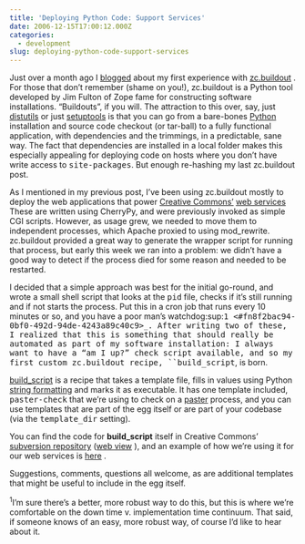 ```yaml
---
title: 'Deploying Python Code: Support Services'
date: 2006-12-15T17:00:12.000Z
categories:
  - development
slug: deploying-python-code-support-services
---
```

Just over a month ago I [blogged][1]  about my first experience with [zc.buildout][2] . For those that don’t remember (shame on you!), zc.buildout is a Python tool developed by Jim Fulton of Zope fame for constructing software installations. “Buildouts”, if you will. The attraction to this over, say, just [distutils][3]  or just [setuptools][4]  is that you can go from a bare-bones [Python][5]  installation and source code checkout (or tar-ball) to a fully functional application, with dependencies and the trimmings, in a predictable, sane way. The fact that dependencies are installed in a local folder makes this especially appealing for deploying code on hosts where you don’t have write access to <tt class="docutils literal"><span class="pre">site-packages</span></tt>. But enough re-hashing my last zc.buildout post.

As I mentioned in my previous post, I’ve been using zc.buildout mostly to deploy the web applications that power [Creative Commons’][6]  [web services][7]  These are written using CherryPy, and were previously invoked as simple <span class="caps">CGI</span> scripts. However, as usage grew, we needed to move them to independent processes, which Apache proxied to using mod_rewrite. zc.buildout provided a great way to generate the wrapper script for running that process, but early this week we ran into a problem: we didn’t have a good way to detect if the process died for some reason and needed to be restarted.

I decided that a simple approach was best for the initial go-round, and wrote a small shell script that looks at the <tt class="docutils literal">pid</tt> file, checks if it’s still running and if not starts the process. Put this in a cron job that runs every 10 minutes or so, and you have a poor man’s watchdog:sup:<tt class="docutils literal">1 <span class="pre"><#fn8f2bac94-0bf0-492d-94de-4243a89c40c9>`_`.</span> After writing two of these, I realized that this is something that should really be automated as part of my software installation: I always want to have a “am I <span class="pre">up?”</span> check script available, and so my first custom zc.buildout recipe, ``build_script</tt>, is born.

[build_script][8]  is a recipe that takes a template file, fills in values using Python [string formatting][9]  and marks it as executable. It has one template included, <tt class="docutils literal"><span class="pre">paster-check</span></tt> that we’re using to check on a [paster][10]  process, and you can use templates that are part of the egg itself or are part of your codebase (via the <tt class="docutils literal">template_dir</tt> setting).

You can find the code for **build_script** itself in Creative Commons’ [subversion repository][11]  ([web view][12] ), and an example of how we’re using it for our web services is [here][13] .

Suggestions, comments, questions all welcome, as are additional templates that might be useful to include in the egg itself.

<sup>1</sup>I’m sure there’s a better, more robust way to do this, but this is where we’re comfortable on the down time v. implementation time continuum. That said, if someone knows of an easy, more robust way, of course I’d like to hear about it.



 [1]: http://yergler.net/blog/2006/11/07/deploying-python-applications/
 [2]: http://cheeseshop.python.org/pypi/zc.buildout/
 [3]: http://www.python.org/doc/lib/module-distutils.html
 [4]: http://peak.telecommunity.com/DevCenter/setuptools
 [5]: http://python.org
 [6]: http://creativecommons.org
 [7]: http://api.creativecommons.org
 [8]: http://cheeseshop.python.org/pypi/buildout_script
 [9]: http://www.python.org/doc/lib/typesseq-strings.html
 [10]: http://pythonpaste.org/script
 [11]: http://sourceforge.net/svn/?group_id=80503
 [12]: http://cctools.svn.sourceforge.net/viewvc/cctools/buildout_script/
 [13]: http://cctools.svn.sourceforge.net/viewvc/cctools/api/trunk/buildout.cfg?revision=HEAD
